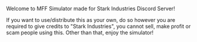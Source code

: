 Welcome to MFF Simulator made for Stark Industries Discord Server!

If you want to use/distribute this as your own, do so however you are required to give credits to "Stark Industries", you cannot sell, make profit or scam people using this.
Other than that, enjoy the simulator!

